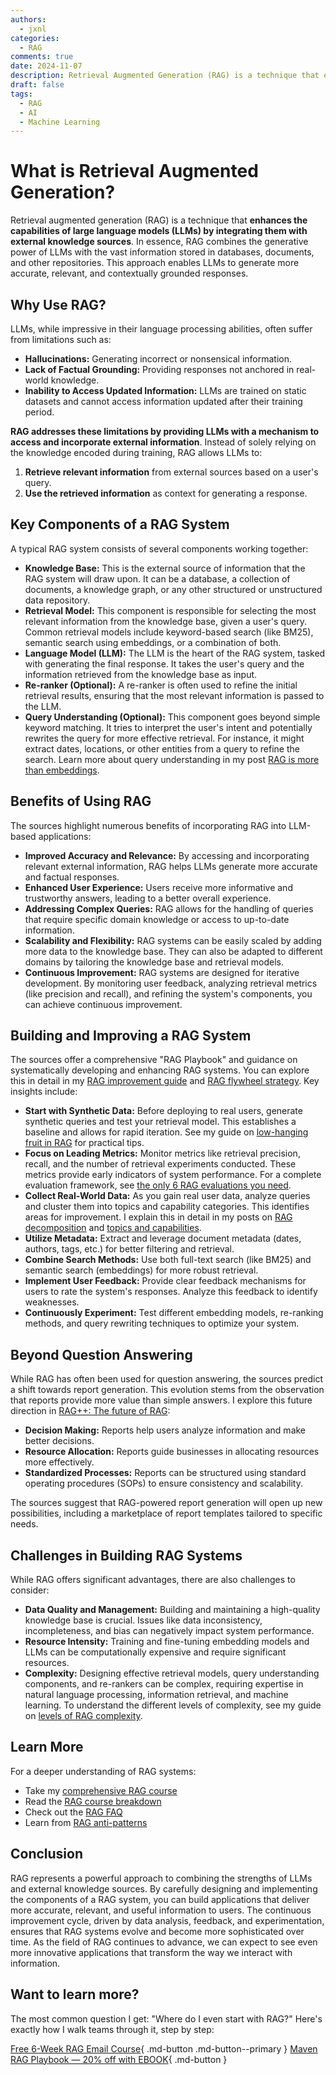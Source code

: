 ```yaml
---
authors:
  - jxnl
categories:
  - RAG
comments: true
date: 2024-11-07
description: Retrieval Augmented Generation (RAG) is a technique that enhances the capabilities of large language models (LLMs) by integrating them with external knowledge sources.
draft: false
tags:
  - RAG
  - AI
  - Machine Learning
---
```


# What is Retrieval Augmented Generation?

Retrieval augmented generation (RAG) is a technique that **enhances the capabilities of large language models (LLMs) by integrating them with external knowledge sources**. In essence, RAG combines the generative power of LLMs with the vast information stored in databases, documents, and other repositories. This approach enables LLMs to generate more accurate, relevant, and contextually grounded responses.

<!-- more -->

## Why Use RAG?

LLMs, while impressive in their language processing abilities, often suffer from limitations such as:

- **Hallucinations:** Generating incorrect or nonsensical information.
- **Lack of Factual Grounding:** Providing responses not anchored in real-world knowledge.
- **Inability to Access Updated Information:** LLMs are trained on static datasets and cannot access information updated after their training period.

**RAG addresses these limitations by providing LLMs with a mechanism to access and incorporate external information**. Instead of solely relying on the knowledge encoded during training, RAG allows LLMs to:

1. **Retrieve relevant information** from external sources based on a user's query.
2. **Use the retrieved information** as context for generating a response.

## Key Components of a RAG System

A typical RAG system consists of several components working together:

- **Knowledge Base:** This is the external source of information that the RAG system will draw upon. It can be a database, a collection of documents, a knowledge graph, or any other structured or unstructured data repository.
- **Retrieval Model:** This component is responsible for selecting the most relevant information from the knowledge base, given a user's query. Common retrieval models include keyword-based search (like BM25), semantic search using embeddings, or a combination of both.
- **Language Model (LLM):** The LLM is the heart of the RAG system, tasked with generating the final response. It takes the user's query and the information retrieved from the knowledge base as input.
- **Re-ranker (Optional):** A re-ranker is often used to refine the initial retrieval results, ensuring that the most relevant information is passed to the LLM.
- **Query Understanding (Optional):** This component goes beyond simple keyword matching. It tries to interpret the user's intent and potentially rewrites the query for more effective retrieval. For instance, it might extract dates, locations, or other entities from a query to refine the search. Learn more about query understanding in my post [RAG is more than embeddings](./rag.md).

## Benefits of Using RAG

The sources highlight numerous benefits of incorporating RAG into LLM-based applications:

- **Improved Accuracy and Relevance:** By accessing and incorporating relevant external information, RAG helps LLMs generate more accurate and factual responses.
- **Enhanced User Experience:** Users receive more informative and trustworthy answers, leading to a better overall experience.
- **Addressing Complex Queries:** RAG allows for the handling of queries that require specific domain knowledge or access to up-to-date information.
- **Scalability and Flexibility:** RAG systems can be easily scaled by adding more data to the knowledge base. They can also be adapted to different domains by tailoring the knowledge base and retrieval models.
- **Continuous Improvement:** RAG systems are designed for iterative development. By monitoring user feedback, analyzing retrieval metrics (like precision and recall), and refining the system's components, you can achieve continuous improvement.

## Building and Improving a RAG System

The sources offer a comprehensive "RAG Playbook" and guidance on systematically developing and enhancing RAG systems. You can explore this in detail in my [RAG improvement guide](./rag-improving-rag.md) and [RAG flywheel strategy](./rag-flywheel.md). Key insights include:

- **Start with Synthetic Data:** Before deploying to real users, generate synthetic queries and test your retrieval model. This establishes a baseline and allows for rapid iteration. See my guide on [low-hanging fruit in RAG](./rag-low-hanging-fruit.md) for practical tips.
- **Focus on Leading Metrics:** Monitor metrics like retrieval precision, recall, and the number of retrieval experiments conducted. These metrics provide early indicators of system performance. For a complete evaluation framework, see [the only 6 RAG evaluations you need](./rag-only-6-evals.md).
- **Collect Real-World Data:** As you gain real user data, analyze queries and cluster them into topics and capability categories. This identifies areas for improvement. I explain this in detail in my posts on [RAG decomposition](./rag-decomposition.md) and [topics and capabilities](./topics_and_capabilities.md).
- **Utilize Metadata:** Extract and leverage document metadata (dates, authors, tags, etc.) for better filtering and retrieval.
- **Combine Search Methods:** Use both full-text search (like BM25) and semantic search (embeddings) for more robust retrieval.
- **Implement User Feedback:** Provide clear feedback mechanisms for users to rate the system's responses. Analyze this feedback to identify weaknesses.
- **Continuously Experiment:** Test different embedding models, re-ranking methods, and query rewriting techniques to optimize your system.

## Beyond Question Answering

While RAG has often been used for question answering, the sources predict a shift towards report generation. This evolution stems from the observation that reports provide more value than simple answers. I explore this future direction in [RAG++: The future of RAG](./rag-plusplus.md):

- **Decision Making:** Reports help users analyze information and make better decisions.
- **Resource Allocation:** Reports guide businesses in allocating resources more effectively.
- **Standardized Processes:** Reports can be structured using standard operating procedures (SOPs) to ensure consistency and scalability.

The sources suggest that RAG-powered report generation will open up new possibilities, including a marketplace of report templates tailored to specific needs.

## Challenges in Building RAG Systems

While RAG offers significant advantages, there are also challenges to consider:

- **Data Quality and Management:** Building and maintaining a high-quality knowledge base is crucial. Issues like data inconsistency, incompleteness, and bias can negatively impact system performance.
- **Resource Intensity:** Training and fine-tuning embedding models and LLMs can be computationally expensive and require significant resources.
- **Complexity:** Designing effective retrieval models, query understanding components, and re-rankers can be complex, requiring expertise in natural language processing, information retrieval, and machine learning. To understand the different levels of complexity, see my guide on [levels of RAG complexity](./rag-levels-of-rag.md).

## Learn More

For a deeper understanding of RAG systems:

- Take my [comprehensive RAG course](../../systematically-improve-your-rag.md)
- Read the [RAG course breakdown](./rag-course-breakdown.md)
- Check out the [RAG FAQ](./rag-faq.md)
- Learn from [RAG anti-patterns](./rag-anti-patterns-skylar.md)

## Conclusion

RAG represents a powerful approach to combining the strengths of LLMs and external knowledge sources. By carefully designing and implementing the components of a RAG system, you can build applications that deliver more accurate, relevant, and useful information to users. The continuous improvement cycle, driven by data analysis, feedback, and experimentation, ensures that RAG systems evolve and become more sophisticated over time. As the field of RAG continues to advance, we can expect to see even more innovative applications that transform the way we interact with information.

## Want to learn more?

The most common question I get: "Where do I even start with RAG?" Here's exactly how I walk teams through it, step by step:

[Free 6-Week RAG Email Course](https://dub.link/6wk-rag-email){ .md-button .md-button--primary }
[Maven RAG Playbook — 20% off with EBOOK](https://maven.com/applied-llms/rag-playbook?promoCode=EBOOK){ .md-button }
